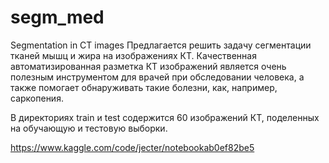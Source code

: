 # segm_med
Segmentation in CT images
Предлагается решить задачу сегментации тканей мышц и жира на изображениях КТ. Качественная автоматизированная разметка КТ изображений является очень полезным инструментом для врачей при обследовании человека, а также помогает обнаруживать такие болезни, как, например, саркопения.

В директориях train и test содержится 60 изображений КТ, поделенных на обучающую и тестовую выборки.

https://www.kaggle.com/code/jecter/notebookab0ef82be5
